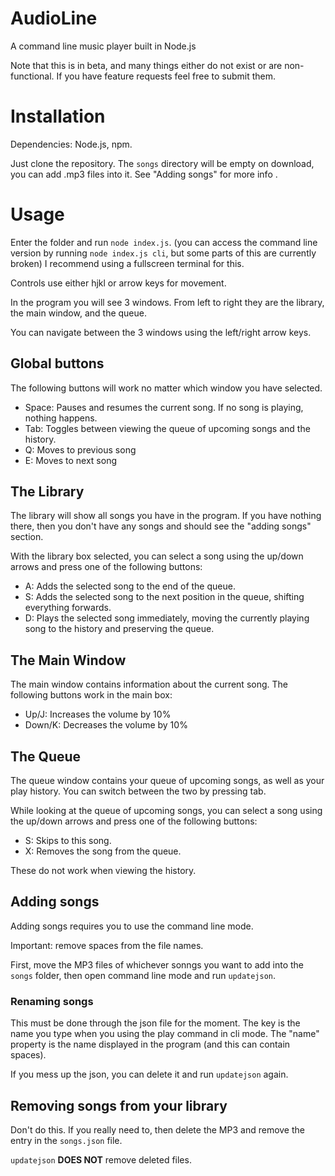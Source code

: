 # AudioLine
A command line music player built in Node.js

Note that this is in beta, and many things either do not exist or are non-functional. If you have feature requests feel free to submit them.

# Installation
Dependencies: Node.js, npm.

Just clone the repository. The `songs` directory will be empty on download, you can add .mp3 files into it. See "Adding songs" for more info  .
# Usage

Enter the folder and run `node index.js`. (you can access the command line version by running `node index.js cli`, but some parts of this are currently broken)
I recommend using a fullscreen terminal for this.

Controls use either hjkl or arrow keys for movement.

In the program you will see 3 windows. From left to right they are the library, the main window, and the queue.

You can navigate between the 3 windows using the left/right arrow keys.
## Global buttons
The following buttons will work no matter which window you have selected.
* Space: Pauses and resumes the current song. If no song is playing, nothing happens.
* Tab: Toggles between viewing the queue of upcoming songs and the history.
* Q: Moves to previous song
* E: Moves to next song


## The Library
The library will show all songs you have in the program. If you have nothing there, then you don't have any songs and should see the "adding songs" section.

With the library box selected, you can select a song using the up/down arrows and press one of the following buttons:
* A: Adds the selected song to the end of the queue.
* S: Adds the selected song to the next position in the queue, shifting everything forwards.
* D: Plays the selected song immediately, moving the currently playing song to the history and preserving the queue. 

## The Main Window
The main window contains information about the current song. The following buttons work in the main box:
* Up/J: Increases the volume by 10%
* Down/K: Decreases the volume by 10%

## The Queue

The queue window contains your queue of upcoming songs, as well as your play history. You can switch between the two by pressing tab.

While looking at the queue of upcoming songs, you can select a song using the up/down arrows and press one of the following buttons:
* S: Skips to this song.
* X: Removes the song from the queue.

These do not work when viewing the history.


## Adding songs
Adding songs requires you to use the command line mode. 

Important: remove spaces from the file names.

First, move the MP3 files of whichever sonngs you want to add into the `songs` folder, then open command line mode and run `updatejson`.

### Renaming songs

This must be done through the json file for the moment. The key is the name you type when you using the play command in cli mode. The "name" property is the name displayed in the program (and this can contain spaces).

If you mess up the json, you can delete it and run `updatejson` again. 

## Removing songs from your library
Don't do this. If you really need to, then delete the MP3 and remove the entry in the `songs.json` file. 

`updatejson` **DOES NOT** remove deleted files.